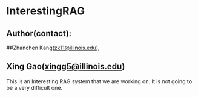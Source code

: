 # InterestingRAG

## Author(contact): 

##Zhanchen Kang(zk11@illinois.edu),

## Xing Gao(xingg5@illinois.edu)

This is an Interesting RAG system that we are working on. It is not going to be a very difficult one.